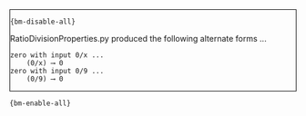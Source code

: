 <div style="border:1px solid black;">

`{bm-disable-all}`

RatioDivisionProperties.py produced the following alternate forms ...

```
zero with input 0/x ...
    (0/x) ⟶ 0
zero with input 0/9 ...
    (0/9) ⟶ 0
```

</div>

`{bm-enable-all}`

